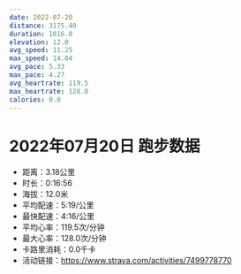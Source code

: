 ```yaml
---
date: 2022-07-20
distance: 3175.40
duration: 1016.0
elevation: 12.0
avg_speed: 11.25
max_speed: 14.04
avg_pace: 5.33
max_pace: 4.27
avg_heartrate: 119.5
max_heartrate: 128.0
calories: 0.0
---
```


# 2022年07月20日 跑步数据

- 距离：3.18公里
- 时长：0:16:56
- 海拔：12.0米
- 平均配速：5:19/公里
- 最快配速：4:16/公里
- 平均心率：119.5次/分钟
- 最大心率：128.0次/分钟
- 卡路里消耗：0.0千卡
- 活动链接：https://www.strava.com/activities/7499778770
